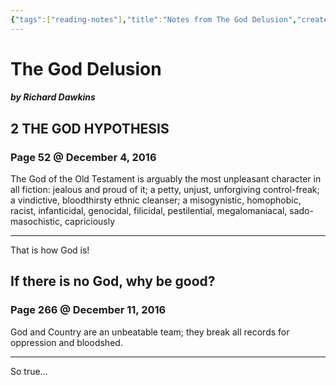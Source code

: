 ```yaml
---
{"tags":["reading-notes"],"title":"Notes from The God Delusion","created":"2016-12-04T18:30:02+06:00","updated":"2023-01-11T14:15:31+06:00","dg-publish":true,"dg-note-icon":"stone","permalink":"/personal/reading/notes-and-highlights/the-god-delusion/","dgPassFrontmatter":true,"noteIcon":"stone"}
---
```


# The God Delusion
##### by Richard Dawkins
## 2 THE GOD HYPOTHESIS 
### Page 52 @ December 4, 2016
The God of the Old Testament is arguably the most unpleasant character in all fiction: jealous and proud of it; a petty, unjust, unforgiving control-freak; a vindictive, bloodthirsty ethnic cleanser; a misogynistic, homophobic, racist, infanticidal, genocidal, filicidal, pestilential, megalomaniacal, sado-masochistic, capriciously

---
That is how God is!


## If there is no God, why be good? 
### Page 266 @ December 11, 2016
God and Country are an unbeatable team; they break all records for oppression and bloodshed.

---
So true…
